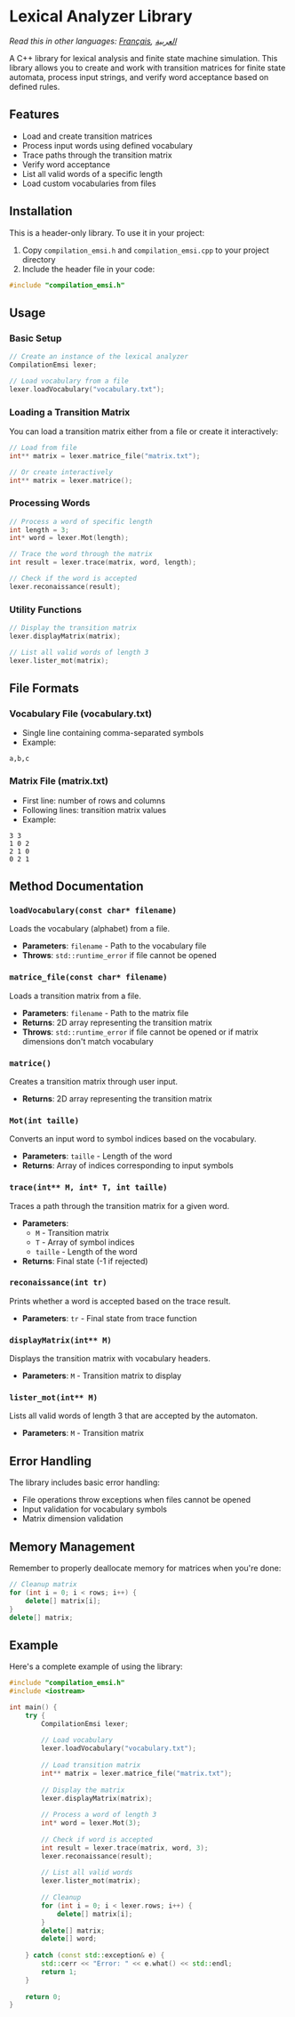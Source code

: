 # Lexical Analyzer Library

*Read this in other languages: [Français](README_FR.md), [العربية](README_AR.md)*

A C++ library for lexical analysis and finite state machine simulation. This library allows you to create and work with transition matrices for finite state automata, process input strings, and verify word acceptance based on defined rules.

## Features

- Load and create transition matrices
- Process input words using defined vocabulary
- Trace paths through the transition matrix
- Verify word acceptance
- List all valid words of a specific length
- Load custom vocabularies from files

## Installation

This is a header-only library. To use it in your project:

1. Copy `compilation_emsi.h` and `compilation_emsi.cpp` to your project directory
2. Include the header file in your code:
```cpp
#include "compilation_emsi.h"
```

## Usage

### Basic Setup

```cpp
// Create an instance of the lexical analyzer
CompilationEmsi lexer;

// Load vocabulary from a file
lexer.loadVocabulary("vocabulary.txt");
```

### Loading a Transition Matrix

You can load a transition matrix either from a file or create it interactively:

```cpp
// Load from file
int** matrix = lexer.matrice_file("matrix.txt");

// Or create interactively
int** matrix = lexer.matrice();
```

### Processing Words

```cpp
// Process a word of specific length
int length = 3;
int* word = lexer.Mot(length);

// Trace the word through the matrix
int result = lexer.trace(matrix, word, length);

// Check if the word is accepted
lexer.reconaissance(result);
```

### Utility Functions

```cpp
// Display the transition matrix
lexer.displayMatrix(matrix);

// List all valid words of length 3
lexer.lister_mot(matrix);
```

## File Formats

### Vocabulary File (vocabulary.txt)
- Single line containing comma-separated symbols
- Example:
```
a,b,c
```

### Matrix File (matrix.txt)
- First line: number of rows and columns
- Following lines: transition matrix values
- Example:
```
3 3
1 0 2
2 1 0
0 2 1
```

## Method Documentation

### `loadVocabulary(const char* filename)`
Loads the vocabulary (alphabet) from a file.
- **Parameters**: `filename` - Path to the vocabulary file
- **Throws**: `std::runtime_error` if file cannot be opened

### `matrice_file(const char* filename)`
Loads a transition matrix from a file.
- **Parameters**: `filename` - Path to the matrix file
- **Returns**: 2D array representing the transition matrix
- **Throws**: `std::runtime_error` if file cannot be opened or if matrix dimensions don't match vocabulary

### `matrice()`
Creates a transition matrix through user input.
- **Returns**: 2D array representing the transition matrix

### `Mot(int taille)`
Converts an input word to symbol indices based on the vocabulary.
- **Parameters**: `taille` - Length of the word
- **Returns**: Array of indices corresponding to input symbols

### `trace(int** M, int* T, int taille)`
Traces a path through the transition matrix for a given word.
- **Parameters**:
  - `M` - Transition matrix
  - `T` - Array of symbol indices
  - `taille` - Length of the word
- **Returns**: Final state (-1 if rejected)

### `reconaissance(int tr)`
Prints whether a word is accepted based on the trace result.
- **Parameters**: `tr` - Final state from trace function

### `displayMatrix(int** M)`
Displays the transition matrix with vocabulary headers.
- **Parameters**: `M` - Transition matrix to display

### `lister_mot(int** M)`
Lists all valid words of length 3 that are accepted by the automaton.
- **Parameters**: `M` - Transition matrix

## Error Handling

The library includes basic error handling:
- File operations throw exceptions when files cannot be opened
- Input validation for vocabulary symbols
- Matrix dimension validation

## Memory Management

Remember to properly deallocate memory for matrices when you're done:
```cpp
// Cleanup matrix
for (int i = 0; i < rows; i++) {
    delete[] matrix[i];
}
delete[] matrix;
```

## Example

Here's a complete example of using the library:

```cpp
#include "compilation_emsi.h"
#include <iostream>

int main() {
    try {
        CompilationEmsi lexer;
        
        // Load vocabulary
        lexer.loadVocabulary("vocabulary.txt");
        
        // Load transition matrix
        int** matrix = lexer.matrice_file("matrix.txt");
        
        // Display the matrix
        lexer.displayMatrix(matrix);
        
        // Process a word of length 3
        int* word = lexer.Mot(3);
        
        // Check if word is accepted
        int result = lexer.trace(matrix, word, 3);
        lexer.reconaissance(result);
        
        // List all valid words
        lexer.lister_mot(matrix);
        
        // Cleanup
        for (int i = 0; i < lexer.rows; i++) {
            delete[] matrix[i];
        }
        delete[] matrix;
        delete[] word;
        
    } catch (const std::exception& e) {
        std::cerr << "Error: " << e.what() << std::endl;
        return 1;
    }
    
    return 0;
}
```
